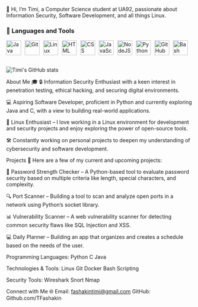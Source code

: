 👋 Hi, I’m Timi, a Computer Science student at UA92, passionate about Information Security, Software Development, and all things Linux.

### 🧰 Languages and Tools

<div style="display: flex; flex-wrap: nowrap; align-items: center; overflow-x: auto;">

<img alt="Java" width="40px" style="padding-right:10px;" src="https://cdn.jsdelivr.net/gh/devicons/devicon/icons/java/java-original.svg"/>
<img alt="Git" width="40px" style="padding-right:10px;" src="https://cdn.jsdelivr.net/gh/devicons/devicon/icons/git/git-original.svg" />
<img alt="Linux" width="40px" style="padding-right:10px;" src="https://cdn.jsdelivr.net/gh/devicons/devicon/icons/linux/linux-original.svg" />
<img alt="HTML" width="40px" style="padding-right:10px;" src="https://cdn.jsdelivr.net/gh/devicons/devicon/icons/html5/html5-plain.svg" />
<img alt="CSS" width="40px" style="padding-right:10px;" src="https://cdn.jsdelivr.net/gh/devicons/devicon/icons/css3/css3-plain.svg" />
<img alt="JavaScript" width="40px" style="padding-right:10px;" src="https://cdn.jsdelivr.net/gh/devicons/devicon/icons/javascript/javascript-plain.svg" />
<img alt="NodeJS" width="40px" style="padding-right:10px;" src="https://cdn.jsdelivr.net/gh/devicons/devicon/icons/nodejs/nodejs-original.svg" />
<img alt="Python" width="40px" style="padding-right:10px;" src="https://cdn.jsdelivr.net/gh/devicons/devicon/icons/python/python-plain.svg" />
<img alt="GitHub" width="40px" style="padding-right:10px;" src="https://cdn.jsdelivr.net/gh/devicons/devicon/icons/github/github-original.svg" />
<img alt="Bash" width="40px" style="padding-right:10px;" src="https://cdn.jsdelivr.net/gh/devicons/devicon/icons/bash/bash-original.svg" />

</div>

<br />

![Timi's GitHub stats](https://github-readme-stats.vercel.app/api?username=TFashakin&show_icons=true&theme=normal)






</div>

About Me 🎓
🔒 Information Security Enthusiast with a keen interest in penetration testing, ethical hacking, and securing digital environments.

💻 Aspiring Software Developer, proficient in Python and currently exploring Java and C, with a view to building real-world applications.

🐧 Linux Enthusiast – I love working in a Linux environment for development and security projects and enjoy exploring the power of open-source tools.

🛠️ Constantly working on personal projects to deepen my understanding of cybersecurity and software development.

Projects 🚀
Here are a few of my current and upcoming projects:

🔑 Password Strength Checker – A Python-based tool to evaluate password security based on multiple criteria like length, special characters, and complexity.

🔍 Port Scanner – Building a tool to scan and analyze open ports in a network using Python’s socket library.

📊 Vulnerability Scanner – A web vulnerability scanner for detecting common security flaws like SQL Injection and XSS.

💻 Daily Planner – Building an app that organizes and creates a schedule based on the needs of the user.

Programming Languages:
Python
C
Java

Technologies & Tools:
Linux
Git
Docker
Bash Scripting

Security Tools:
Wireshark
Snort
Nmap

Connect with Me 🌐
Email: fashakintimi@gmail.com
GitHub: Github.com/TFashakin
